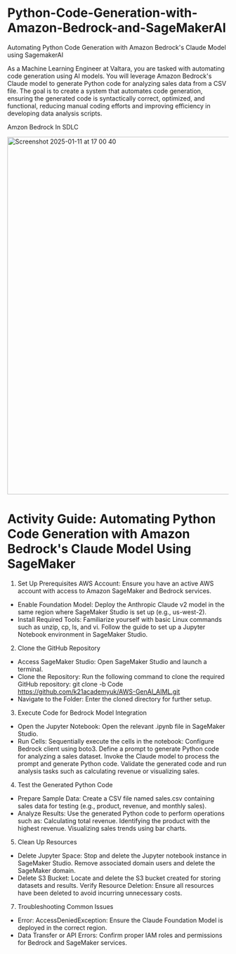 # Python-Code-Generation-with-Amazon-Bedrock-and-SageMakerAI
Automating Python Code Generation with Amazon Bedrock's Claude Model using SagemakerAI

As a Machine Learning Engineer at Valtara, you are tasked with automating code generation using AI models. You will leverage Amazon Bedrock's Claude model to generate Python code for analyzing sales data from a CSV file. The goal is to create a system that automates code generation, ensuring the generated code is syntactically correct, optimized, and functional, reducing manual coding efforts and improving efficiency in developing data analysis scripts.

Amzon Bedrock In SDLC

<img width="813" alt="Screenshot 2025-01-11 at 17 00 40" src="https://github.com/user-attachments/assets/ff1b398c-c18d-47df-8787-ebc079651b07" />



# Activity Guide: Automating Python Code Generation with Amazon Bedrock's Claude Model Using SageMaker

1. Set Up Prerequisites
AWS Account:
Ensure you have an active AWS account with access to Amazon SageMaker and Bedrock services.
- Enable Foundation Model:
Deploy the Anthropic Claude v2 model in the same region where SageMaker Studio is set up (e.g., us-west-2).
- Install Required Tools:
Familiarize yourself with basic Linux commands such as unzip, cp, ls, and vi.
Follow the guide to set up a Jupyter Notebook environment in SageMaker Studio.

2. Clone the GitHub Repository

- Access SageMaker Studio:
Open SageMaker Studio and launch a terminal.
- Clone the Repository:
Run the following command to clone the required GitHub repository:
git clone -b Code https://github.com/k21academyuk/AWS-GenAI_AIML.git
- Navigate to the Folder:
Enter the cloned directory for further setup.

3. Execute Code for Bedrock Model Integration

- Open the Jupyter Notebook:
Open the relevant .ipynb file in SageMaker Studio.
- Run Cells:
Sequentially execute the cells in the notebook:
Configure Bedrock client using boto3.
Define a prompt to generate Python code for analyzing a sales dataset.
Invoke the Claude model to process the prompt and generate Python code.
Validate the generated code and run analysis tasks such as calculating revenue or visualizing sales.

4. Test the Generated Python Code
- Prepare Sample Data:
Create a CSV file named sales.csv containing sales data for testing (e.g., product, revenue, and monthly sales).
- Analyze Results:
Use the generated Python code to perform operations such as:
Calculating total revenue.
Identifying the product with the highest revenue.
Visualizing sales trends using bar charts.

5. Clean Up Resources
- Delete Jupyter Space:
Stop and delete the Jupyter notebook instance in SageMaker Studio.
Remove associated domain users and delete the SageMaker domain.
- Delete S3 Bucket:
Locate and delete the S3 bucket created for storing datasets and results.
Verify Resource Deletion:
Ensure all resources have been deleted to avoid incurring unnecessary costs.

7. Troubleshooting Common Issues
- Error: AccessDeniedException:
Ensure the Claude Foundation Model is deployed in the correct region.
- Data Transfer or API Errors:
Confirm proper IAM roles and permissions for Bedrock and SageMaker services.
